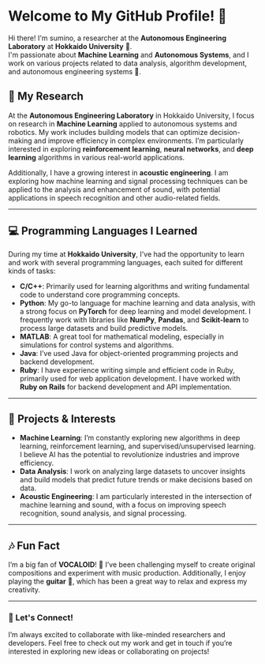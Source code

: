 # Welcome to My GitHub Profile! 👋

Hi there! I'm sumino, a researcher at the **Autonomous Engineering Laboratory** at **Hokkaido University** 🏫.  
I'm passionate about **Machine Learning** and **Autonomous Systems**, and I work on various projects related to data analysis, algorithm development, and autonomous engineering systems 🤖.

## 🚀 My Research

At the **Autonomous Engineering Laboratory** in Hokkaido University, I focus on research in **Machine Learning** applied to autonomous systems and robotics. My work includes building models that can optimize decision-making and improve efficiency in complex environments. I’m particularly interested in exploring **reinforcement learning**, **neural networks**, and **deep learning** algorithms in various real-world applications.

Additionally, I have a growing interest in **acoustic engineering**. I am exploring how machine learning and signal processing techniques can be applied to the analysis and enhancement of sound, with potential applications in speech recognition and other audio-related fields.

---

## 💻 Programming Languages I Learned

During my time at **Hokkaido University**, I've had the opportunity to learn and work with several programming languages, each suited for different kinds of tasks:

- **C/C++**: Primarily used for learning algorithms and writing fundamental code to understand core programming concepts.
- **Python**: My go-to language for machine learning and data analysis, with a strong focus on **PyTorch** for deep learning and model development. I frequently work with libraries like **NumPy**, **Pandas**, and **Scikit-learn** to process large datasets and build predictive models.
- **MATLAB**: A great tool for mathematical modeling, especially in simulations for control systems and algorithms.
- **Java**: I’ve used Java for object-oriented programming projects and backend development.
- **Ruby**: I have experience writing simple and efficient code in Ruby, primarily used for web application development. I have worked with **Ruby on Rails** for backend development and API implementation.

---

## 🔧 Projects & Interests

- **Machine Learning**: I’m constantly exploring new algorithms in deep learning, reinforcement learning, and supervised/unsupervised learning. I believe AI has the potential to revolutionize industries and improve efficiency.
- **Data Analysis**: I work on analyzing large datasets to uncover insights and build models that predict future trends or make decisions based on data.
- **Acoustic Engineering**: I am particularly interested in the intersection of machine learning and sound, with a focus on improving speech recognition, sound analysis, and signal processing.

---

## 🎶 Fun Fact

 I’m a big fan of **VOCALOID**! 🎤 I’ve been challenging myself to create original compositions and experiment with music production. Additionally, I enjoy playing the **guitar** 🎸, which has been a great way to relax and express my creativity.


---

### 📝 Let's Connect!

I’m always excited to collaborate with like-minded researchers and developers. Feel free to check out my work and get in touch if you’re interested in exploring new ideas or collaborating on projects!
